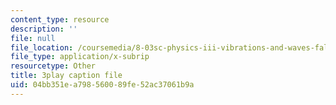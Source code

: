 ```yaml
---
content_type: resource
description: ''
file: null
file_location: /coursemedia/8-03sc-physics-iii-vibrations-and-waves-fall-2016/04bb351ea798560089fe52ac37061b9a_kKIQ1h9UuA.vtt
file_type: application/x-subrip
resourcetype: Other
title: 3play caption file
uid: 04bb351e-a798-5600-89fe-52ac37061b9a
---
```

